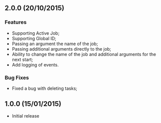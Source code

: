 ## 2.0.0 (20/10/2015)

### Features

* Supporting Active Job;
* Supporting Global ID;
* Passing an argument the name of the job;
* Passing additional arguments directly to the job;
* Ability to change the name of the job and additional arguments for the next start;
* Add logging of events.

### Bug Fixes

* Fixed a bug with deleting tasks;

## 1.0.0 (15/01/2015)

* Initial release